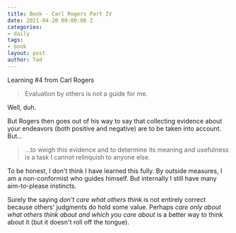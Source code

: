 ```yaml
---
title: Book - Carl Rogers Part IV
date: 2021-04-20 00:00:00 Z
categories:
- daily
tags:
- book
layout: post
author: Ted
---
```


Learning #4 from Carl Rogers

> Evaluation by others is not a guide for me. 

Well, duh. 

But Rogers then goes out of his way to say that collecting evidence about your endeavors (both positive and negative) are to be taken into account. But...

> ...to weigh this evidence and to determine its meaning and usefulness is a task I cannot relinquish to anyone else. 

To be honest, I don't think I have learned this fully. By outside measures, I am a non-conformist who guides himself. But internally I still have many aim-to-please instincts. 

Surely the saying _don't care what others think_ is not entirely correct because others' judgments do hold some value. Perhaps _care only about what others think about and which you care about_ is a better way to think about it (but it doesn't roll off the tongue). 
